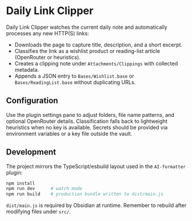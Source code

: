 # Daily Link Clipper

Daily Link Clipper watches the current daily note and automatically processes any new HTTP(S) links:

- Downloads the page to capture title, description, and a short excerpt.
- Classifies the link as a wishlist product or reading-list article (OpenRouter or heuristics).
- Creates a clipping note under `Attachments/Clippings` with collected metadata.
- Appends a JSON entry to `Bases/Wishlist.base` or `Bases/ReadingList.base` without duplicating URLs.

## Configuration

Use the plugin settings pane to adjust folders, file name patterns, and optional OpenRouter details. Classification falls back to lightweight heuristics when no key is available. Secrets should be provided via environment variables or a key file outside the vault.

## Development

The project mirrors the TypeScript/esbuild layout used in the `AI-formatter` plugin:

```sh
npm install
npm run dev      # watch mode
npm run build    # production bundle written to dist/main.js
```

`dist/main.js` is required by Obsidian at runtime. Remember to rebuild after modifying files under `src/`.
